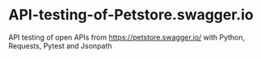 # API-testing-of-Petstore.swagger.io
API testing of open APIs from https://petstore.swagger.io/ with Python, Requests, Pytest and Jsonpath
